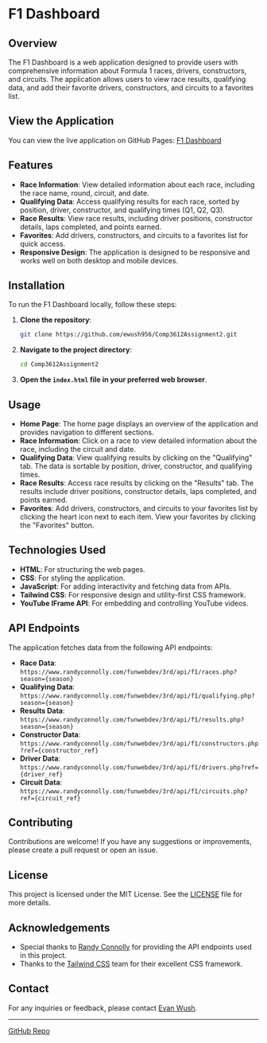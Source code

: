 # F1 Dashboard

## Overview

The F1 Dashboard is a web application designed to provide users with comprehensive information about Formula 1 races, drivers, constructors, and circuits. The application allows users to view race results, qualifying data, and add their favorite drivers, constructors, and circuits to a favorites list.

## View the Application

You can view the live application on GitHub Pages: [F1 Dashboard](https://ewush956.github.io/Comp3612Assignment2/)

## Features

- **Race Information**: View detailed information about each race, including the race name, round, circuit, and date.
- **Qualifying Data**: Access qualifying results for each race, sorted by position, driver, constructor, and qualifying times (Q1, Q2, Q3).
- **Race Results**: View race results, including driver positions, constructor details, laps completed, and points earned.
- **Favorites**: Add drivers, constructors, and circuits to a favorites list for quick access.
- **Responsive Design**: The application is designed to be responsive and works well on both desktop and mobile devices.

## Installation

To run the F1 Dashboard locally, follow these steps:

1. **Clone the repository**:
    ```bash
    git clone https://github.com/ewush956/Comp3612Assignment2.git
    ```

2. **Navigate to the project directory**:
    ```bash
    cd Comp3612Assignment2
    ```

3. **Open the `index.html` file in your preferred web browser**.

## Usage

- **Home Page**: The home page displays an overview of the application and provides navigation to different sections.
- **Race Information**: Click on a race to view detailed information about the race, including the circuit and date.
- **Qualifying Data**: View qualifying results by clicking on the "Qualifying" tab. The data is sortable by position, driver, constructor, and qualifying times.
- **Race Results**: Access race results by clicking on the "Results" tab. The results include driver positions, constructor details, laps completed, and points earned.
- **Favorites**: Add drivers, constructors, and circuits to your favorites list by clicking the heart icon next to each item. View your favorites by clicking the "Favorites" button.

## Technologies Used

- **HTML**: For structuring the web pages.
- **CSS**: For styling the application.
- **JavaScript**: For adding interactivity and fetching data from APIs.
- **Tailwind CSS**: For responsive design and utility-first CSS framework.
- **YouTube IFrame API**: For embedding and controlling YouTube videos.

## API Endpoints

The application fetches data from the following API endpoints:

- **Race Data**: `https://www.randyconnolly.com/funwebdev/3rd/api/f1/races.php?season={season}`
- **Qualifying Data**: `https://www.randyconnolly.com/funwebdev/3rd/api/f1/qualifying.php?season={season}`
- **Results Data**: `https://www.randyconnolly.com/funwebdev/3rd/api/f1/results.php?season={season}`
- **Constructor Data**: `https://www.randyconnolly.com/funwebdev/3rd/api/f1/constructors.php?ref={constructor_ref}`
- **Driver Data**: `https://www.randyconnolly.com/funwebdev/3rd/api/f1/drivers.php?ref={driver_ref}`
- **Circuit Data**: `https://www.randyconnolly.com/funwebdev/3rd/api/f1/circuits.php?ref={circuit_ref}`

## Contributing

Contributions are welcome! If you have any suggestions or improvements, please create a pull request or open an issue.

## License

This project is licensed under the MIT License. See the [LICENSE](LICENSE) file for more details.

## Acknowledgements

- Special thanks to [Randy Connolly](https://www.randyconnolly.com/) for providing the API endpoints used in this project.
- Thanks to the [Tailwind CSS](https://tailwindcss.com/) team for their excellent CSS framework.

## Contact

For any inquiries or feedback, please contact [Evan Wush](mailto:ewush956@example.com).

---

[GitHub Repo](https://github.com/ewush956/Comp3612Assignment2)